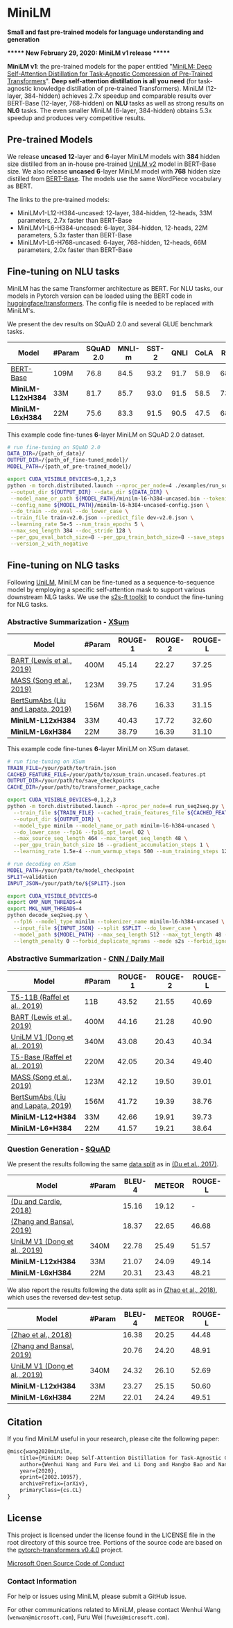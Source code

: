 # MiniLM
**Small and fast pre-trained models for language understanding and generation**

**\*\*\*\*\* New February 29, 2020: MiniLM v1 release \*\*\*\*\***

**MiniLM v1**: the pre-trained models for the paper entitled "[MiniLM: Deep Self-Attention Distillation for Task-Agnostic Compression of Pre-Trained Transformers](https://arxiv.org/abs/2002.10957)". **Deep self-attention distillation is all you need** (for task-agnostic knowledge distillation of pre-trained Transformers). MiniLM (12-layer, 384-hidden) achieves 2.7x speedup and comparable results over BERT-Base (12-layer, 768-hidden) on **NLU** tasks as well as strong results on **NLG** tasks. The even smaller MiniLM (6-layer, 384-hidden) obtains 5.3x speedup and produces very competitive results.

## Pre-trained Models
We release **uncased** **12**-layer and **6**-layer MiniLM models with **384** hidden size distilled from an in-house pre-trained [UniLM v2](/unilm) model in BERT-Base size. We also release **uncased** **6**-layer MiniLM model with **768** hidden size distilled from [BERT-Base](https://github.com/google-research/bert). The models use the same WordPiece vocabulary as BERT.

The links to the pre-trained models:
- MiniLMv1-L12-H384-uncased: 12-layer, 384-hidden, 12-heads, 33M parameters, 2.7x faster than BERT-Base
- MiniLMv1-L6-H384-uncased: 6-layer, 384-hidden, 12-heads, 22M parameters, 5.3x faster than BERT-Base
- MiniLMv1-L6-H768-uncased: 6-layer, 768-hidden, 12-heads, 66M parameters, 2.0x faster than BERT-Base

## Fine-tuning on NLU tasks
MiniLM has the same Transformer architecture as BERT. For NLU tasks, our models in Pytorch version can be loaded using the BERT code in [huggingface/transformers](https://github.com/huggingface/transformers). The config file is needed to be replaced with MiniLM's.

We present the dev results on SQuAD 2.0 and several GLUE benchmark tasks.

| Model                                                              | #Param    | SQuAD 2.0 | MNLI-m    | SST-2     | QNLI      | CoLA      | RTE       | MRPC      | QQP       |
| ------------------------------------------------------------------ | --------- | --------- | --------- | --------- | --------- | --------- | --------- | --------- | --------- |
| [BERT-Base](https://arxiv.org/pdf/1810.04805.pdf)                  | 109M      | 76.8      | 84.5      | 93.2      | 91.7      | 58.9      | 68.6      | 87.3      | 91.3      |
| **MiniLM-L12xH384**                                                | 33M       | 81.7      | 85.7      | 93.0      | 91.5      | 58.5      | 73.3      | 89.5      | 91.3      |
| **MiniLM-L6xH384**                                                 | 22M       | 75.6      | 83.3      | 91.5      | 90.5      | 47.5      | 68.8      | 88.9      | 90.6      |

This example code fine-tunes **6**-layer MiniLM on SQuAD 2.0 dataset.

```bash
# run fine-tuning on SQuAD 2.0
DATA_DIR=/{path_of_data}/
OUTPUT_DIR=/{path_of_fine-tuned_model}/
MODEL_PATH=/{path_of_pre-trained_model}/

export CUDA_VISIBLE_DEVICES=0,1,2,3
python -m torch.distributed.launch --nproc_per_node=4 ./examples/run_squad.py --model_type bert \
 --output_dir ${OUTPUT_DIR} --data_dir ${DATA_DIR} \
 --model_name_or_path ${MODEL_PATH}/minilm-l6-h384-uncased.bin --tokenizer_name ${MODEL_PATH}/vocab.txt \
 --config_name ${MODEL_PATH}/minilm-l6-h384-uncased-config.json \
 --do_train --do_eval --do_lower_case \
 --train_file train-v2.0.json --predict_file dev-v2.0.json \
 --learning_rate 5e-5 --num_train_epochs 5 \
 --max_seq_length 384 --doc_stride 128 \
 --per_gpu_eval_batch_size=8 --per_gpu_train_batch_size=8 --save_steps 5000 \
 --version_2_with_negative
```

## Fine-tuning on NLG tasks
Following [UniLM](/unilm-v1), MiniLM can be fine-tuned as a sequence-to-sequence model by employing a specific self-attention mask to support various downstream NLG tasks. We use the [s2s-ft toolkit](/s2s-ft) to conduct the fine-tuning for NLG tasks.

### Abstractive Summarization - [XSum](https://github.com/EdinburghNLP/XSum)

| Model                                                                                                                                                     | #Param    | ROUGE-1   | ROUGE-2   | ROUGE-L   |
| ----------------------------------------------------------------------------------------------------------------------------------------------------------- | --------- | --------- | --------- | --------- |
| [BART (Lewis et al., 2019)](https://arxiv.org/pdf/1910.13461.pdf)                                                                                         | 400M      | 45.14     | 22.27     | 37.25     |
| [MASS (Song et al., 2019)](https://github.com/microsoft/MASS#results-on-abstractive-summarization-9272019)                                                | 123M      | 39.75     | 17.24     | 31.95     |
| [BertSumAbs (Liu and Lapata, 2019)](https://arxiv.org/pdf/1908.08345.pdf)                                                                                 | 156M      | 38.76     | 16.33     | 31.15     |
| **MiniLM-L12xH384**             | 33M       | 40.43     | 17.72     | 32.60     |
| **MiniLM-L6xH384**              | 22M       | 38.79     | 16.39     | 31.10     |

This example code fine-tunes **6**-layer MiniLM on XSum dataset.

```bash
# run fine-tuning on XSum
TRAIN_FILE=/your/path/to/train.json
CACHED_FEATURE_FILE=/your/path/to/xsum_train.uncased.features.pt
OUTPUT_DIR=/your/path/to/save_checkpoints
CACHE_DIR=/your/path/to/transformer_package_cache

export CUDA_VISIBLE_DEVICES=0,1,2,3
python -m torch.distributed.launch --nproc_per_node=4 run_seq2seq.py \
  --train_file ${TRAIN_FILE} --cached_train_features_file ${CACHED_FEATURE_FILE} \
  --output_dir ${OUTPUT_DIR} \
  --model_type minilm --model_name_or_path minilm-l6-h384-uncased \
  --do_lower_case --fp16 --fp16_opt_level O2 \
  --max_source_seq_length 464 --max_target_seq_length 48 \
  --per_gpu_train_batch_size 16 --gradient_accumulation_steps 1 \
  --learning_rate 1.5e-4 --num_warmup_steps 500 --num_training_steps 120000 --cache_dir ${CACHE_DIR}
```

```bash
# run decoding on XSum
MODEL_PATH=/your/path/to/model_checkpoint
SPLIT=validation
INPUT_JSON=/your/path/to/${SPLIT}.json

export CUDA_VISIBLE_DEVICES=0
export OMP_NUM_THREADS=4
export MKL_NUM_THREADS=4
python decode_seq2seq.py \
  --fp16 --model_type minilm --tokenizer_name minilm-l6-h384-uncased \
  --input_file ${INPUT_JSON} --split $SPLIT --do_lower_case \
  --model_path ${MODEL_PATH} --max_seq_length 512 --max_tgt_length 48 --batch_size 32 --beam_size 5 \
  --length_penalty 0 --forbid_duplicate_ngrams --mode s2s --forbid_ignore_word "."
```

### Abstractive Summarization - [CNN / Daily Mail](https://github.com/harvardnlp/sent-summary)

| Model                                                                                                                                                     | #Param    | ROUGE-1   | ROUGE-2   | ROUGE-L   |
| ----------------------------------------------------------------------------------------------------------------------------------------------------------- | --------- | --------- | --------- | --------- |
| [T5-11B (Raffel et al., 2019)](https://arxiv.org/pdf/1910.10683.pdf)                                                                                      | 11B       | 43.52     | 21.55     | 40.69     |
| [BART (Lewis et al., 2019)](https://arxiv.org/pdf/1910.13461.pdf)                                                                                         | 400M      | 44.16     | 21.28     | 40.90     |
| [UniLM V1 (Dong et al., 2019)](https://arxiv.org/abs/1905.03197)                                                                                          | 340M      | 43.08     | 20.43     | 40.34     |
| [T5-Base (Raffel et al., 2019)](https://arxiv.org/pdf/1910.10683.pdf)                                                                                     | 220M      | 42.05     | 20.34     | 49.40     |
| [MASS (Song et al., 2019)](https://github.com/microsoft/MASS#results-on-abstractive-summarization-9272019)                                                | 123M      | 42.12     | 19.50     | 39.01     |
| [BertSumAbs (Liu and Lapata, 2019)](https://arxiv.org/pdf/1908.08345.pdf)                                                                                 | 156M      | 41.72     | 19.39     | 38.76     |
| **MiniLM-L12*H384**             | 33M       | 42.66     | 19.91     | 39.73     |
| **MiniLM-L6*H384**              | 22M       | 41.57     | 19.21     | 38.64     |

### Question Generation - [SQuAD](https://arxiv.org/abs/1806.03822)

We present the results following the same [data split](https://github.com/xinyadu/nqg/tree/master/data) as in [(Du et al., 2017)](https://arxiv.org/pdf/1705.00106.pdf).

| Model                                                              | #Param    | BLEU-4    | METEOR    | ROUGE-L   |
| ------------------------------------------------------------------ | --------- | --------- | --------- | --------- |
| [(Du and Cardie, 2018)](https://www.aclweb.org/anthology/P18-1177) |           | 15.16     | 19.12     | -         |
| [(Zhang and Bansal, 2019)](https://arxiv.org/pdf/1909.06356.pdf)   |           | 18.37     | 22.65     | 46.68     |
| [UniLM V1 (Dong et al., 2019)](https://arxiv.org/abs/1905.03197)   | 340M      | 22.78     | 25.49     | 51.57     |
| **MiniLM-L12xH384**                                                | 33M       | 21.07     | 24.09     | 49.14     |
| **MiniLM-L6xH384**                                                 | 22M       | 20.31     | 23.43     | 48.21     |

We also report the results following the data split as in [(Zhao et al., 2018)](https://aclweb.org/anthology/D18-1424), which uses the reversed dev-test setup.

| Model                                                            | #Param    | BLEU-4    | METEOR    | ROUGE-L   |
| ---------------------------------------------------------------- | --------- | --------- | --------- | --------- |
| [(Zhao et al., 2018)](https://aclweb.org/anthology/D18-1424)     |           | 16.38     | 20.25     | 44.48     |
| [(Zhang and Bansal, 2019)](https://arxiv.org/pdf/1909.06356.pdf) |           | 20.76     | 24.20     | 48.91     |
| [UniLM V1 (Dong et al., 2019)](https://arxiv.org/abs/1905.03197) | 340M      | 24.32     | 26.10     | 52.69     |
| **MiniLM-L12xH384**                                              | 33M       | 23.27     | 25.15     | 50.60     |
| **MiniLM-L6xH384**                                               | 22M       | 22.01     | 24.24     | 49.51     |

## Citation

If you find MiniLM useful in your research, please cite the following paper:

``` latex
@misc{wang2020minilm,
    title={MiniLM: Deep Self-Attention Distillation for Task-Agnostic Compression of Pre-Trained Transformers},
    author={Wenhui Wang and Furu Wei and Li Dong and Hangbo Bao and Nan Yang and Ming Zhou},
    year={2020},
    eprint={2002.10957},
    archivePrefix={arXiv},
    primaryClass={cs.CL}
}
```

## License
This project is licensed under the license found in the LICENSE file in the root directory of this source tree.
Portions of the source code are based on the [pytorch-transformers v0.4.0](https://github.com/huggingface/pytorch-transformers/tree/v0.4.0) project.

[Microsoft Open Source Code of Conduct](https://opensource.microsoft.com/codeofconduct)

### Contact Information

For help or issues using MiniLM, please submit a GitHub issue.

For other communications related to MiniLM, please contact Wenhui Wang (`wenwan@microsoft.com`), Furu Wei (`fuwei@microsoft.com`).
